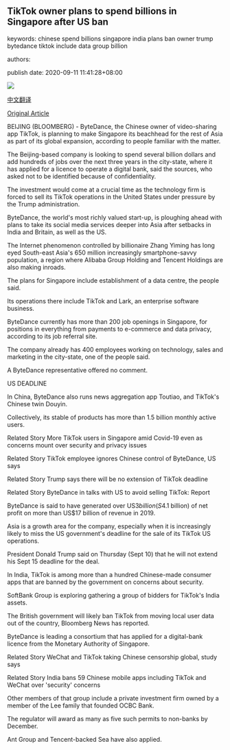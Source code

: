 ## TikTok owner plans to spend billions in Singapore after US ban

keywords: chinese spend billions singapore india plans ban owner trump bytedance tiktok include data group billion

authors: 

publish date: 2020-09-11 11:41:28+08:00

![](https://www.straitstimes.com/sites/default/files/styles/x_large/public/articles/2020/09/11/dw-tiktok-singapore-200911.jpg?itok=zRKRhCqG)

[中文翻译](TikTok%20owner%20plans%20to%20spend%20billions%20in%20Singapore%20after%20US%20ban_zh.md)

[Original Article](https://www.straitstimes.com/asia/east-asia/tiktok-owner-plans-to-spend-billions-in-singapore-after-us-ban)

BEIJING (BLOOMBERG) - ByteDance, the Chinese owner of video-sharing app TikTok, is planning to make Singapore its beachhead for the rest of Asia as part of its global expansion, according to people familiar with the matter.

The Beijing-based company is looking to spend several billion dollars and add hundreds of jobs over the next three years in the city-state, where it has applied for a licence to operate a digital bank, said the sources, who asked not to be identified because of confidentiality.

The investment would come at a crucial time as the technology firm is forced to sell its TikTok operations in the United States under pressure by the Trump administration.

ByteDance, the world's most richly valued start-up, is ploughing ahead with plans to take its social media services deeper into Asia after setbacks in India and Britain, as well as the US.

The Internet phenomenon controlled by billionaire Zhang Yiming has long eyed South-east Asia's 650 million increasingly smartphone-savvy population, a region where Alibaba Group Holding and Tencent Holdings are also making inroads.

The plans for Singapore include establishment of a data centre, the people said.

Its operations there include TikTok and Lark, an enterprise software business.

ByteDance currently has more than 200 job openings in Singapore, for positions in everything from payments to e-commerce and data privacy, according to its job referral site.

The company already has 400 employees working on technology, sales and marketing in the city-state, one of the people said.

A ByteDance representative offered no comment.

US DEADLINE

In China, ByteDance also runs news aggregation app Toutiao, and TikTok's Chinese twin Douyin.

Collectively, its stable of products has more than 1.5 billion monthly active users.

Related Story More TikTok users in Singapore amid Covid-19 even as concerns mount over security and privacy issues

Related Story TikTok employee ignores Chinese control of ByteDance, US says

Related Story Trump says there will be no extension of TikTok deadline

Related Story ByteDance in talks with US to avoid selling TikTok: Report

ByteDance is said to have generated over US$3 billion (S$4.1 billion) of net profit on more than US$17 billion of revenue in 2019.

Asia is a growth area for the company, especially when it is increasingly likely to miss the US government's deadline for the sale of its TikTok US operations.

President Donald Trump said on Thursday (Sept 10) that he will not extend his Sept 15 deadline for the deal.

In India, TikTok is among more than a hundred Chinese-made consumer apps that are banned by the government on concerns about security.

SoftBank Group is exploring gathering a group of bidders for TikTok's India assets.

The British government will likely ban TikTok from moving local user data out of the country, Bloomberg News has reported.

ByteDance is leading a consortium that has applied for a digital-bank licence from the Monetary Authority of Singapore.

Related Story WeChat and TikTok taking Chinese censorship global, study says

Related Story India bans 59 Chinese mobile apps including TikTok and WeChat over 'security' concerns

Other members of that group include a private investment firm owned by a member of the Lee family that founded OCBC Bank.

The regulator will award as many as five such permits to non-banks by December.

Ant Group and Tencent-backed Sea have also applied.